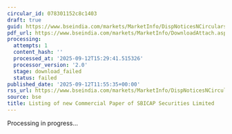 ```yaml
---
circular_id: 078301152c8c1403
draft: true
guid: https://www.bseindia.com/markets/MarketInfo/DispNoticesNCirculars.aspx?Noticeid={863302CF-9C27-4A75-BBF4-C5F754716AD6}&noticeno=20250912-67&dt=09/12/2025&icount=67&totcount=101&flag=0
pdf_url: https://www.bseindia.com/markets/MarketInfo/DownloadAttach.aspx?id=20250912-67&attachedId=
processing:
  attempts: 1
  content_hash: ''
  processed_at: '2025-09-12T15:29:41.515326'
  processor_version: '2.0'
  stage: download_failed
  status: failed
published_date: '2025-09-12T11:55:35+00:00'
rss_url: https://www.bseindia.com/markets/MarketInfo/DispNoticesNCirculars.aspx?Noticeid={863302CF-9C27-4A75-BBF4-C5F754716AD6}&noticeno=20250912-67&dt=09/12/2025&icount=67&totcount=101&flag=0
source: bse
title: Listing of new Commercial Paper of SBICAP Securities Limited
---
```


Processing in progress...